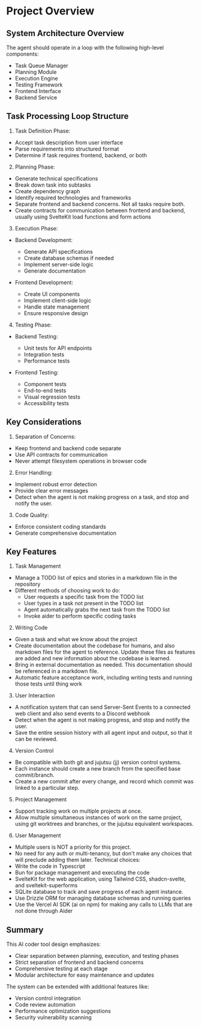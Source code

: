 # Project Overview

## System Architecture Overview

The agent should operate in a loop with the following high-level components:

- Task Queue Manager
- Planning Module
- Execution Engine
- Testing Framework
- Frontend Interface
- Backend Service

## Task Processing Loop Structure

1. Task Definition Phase:

- Accept task description from user interface
- Parse requirements into structured format
- Determine if task requires frontend, backend, or both

2. Planning Phase:

- Generate technical specifications
- Break down task into subtasks
- Create dependency graph
- Identify required technologies and frameworks
- Separate frontend and backend concerns. Not all tasks require both.
- Create contracts for communication between frontend and backend, usually using SvelteKit load functions and form actions

3. Execution Phase:

- Backend Development:

  - Generate API specifications
  - Create database schemas if needed
  - Implement server-side logic
  - Generate documentation

- Frontend Development:
  - Create UI components
  - Implement client-side logic
  - Handle state management
  - Ensure responsive design

4. Testing Phase:

- Backend Testing:

  - Unit tests for API endpoints
  - Integration tests
  - Performance tests

- Frontend Testing:

  - Component tests
  - End-to-end tests
  - Visual regression tests
  - Accessibility tests

## Key Considerations

1. Separation of Concerns:

- Keep frontend and backend code separate
- Use API contracts for communication
- Never attempt filesystem operations in browser code

2. Error Handling:

- Implement robust error detection
- Provide clear error messages
- Detect when the agent is not making progress on a task, and stop and notify the user.

3. Code Quality:

- Enforce consistent coding standards
- Generate comprehensive documentation

## Key Features

1. Task Management

- Manage a TODO list of epics and stories in a markdown file in the repository
- Different methods of choosing work to do:
  - User requests a specific task from the TODO list
  - User types in a task not present in the TODO list
  - Agent automatically grabs the next task from the TODO list
  - Invoke aider to perform specific coding tasks

2. Writing Code

- Given a task and what we know about the project
- Create documentation about the codebase for humans, and also markdown files for the agent to reference. Update these files as features are added and new information about the codebase is learned.
- Bring in external documentation as needed. This documentation should be referenced in a markdown file.
- Automatic feature acceptance work, including writing tests and running those tests until thing work

3. User Interaction

- A notification system that can send Server-Sent Events to a connected web client and also send events to a Discord webhook
- Detect when the agent is not making progress, and stop and notify the user.
- Save the entire session history with all agent input and output, so that it can be reviewed.

4. Version Control

- Be compatible with both git and jujutsu (jj) version control systems.
- Each instance should create a new branch from the specified base commit/branch.
- Create a new commit after every change, and record which commit was linked to a particular step.

5. Project Management

- Support tracking work on multiple projects at once.
- Allow multiple simultaneous instances of work on the same project, using git worktrees and branches, or the jujutsu equivalent workspaces.

6. User Management

- Multiple users is NOT a priority for this project.
- No need for any auth or multi-tenancy, but don't make any choices that will preclude adding them later.
  Technical choices:
- Write the code in Typescript
- Bun for package management and executing the code
- SvelteKit for the web application, using Tailwind CSS, shadcn-svelte, and sveltekit-superforms
- SQLite database to track and save progress of each agent instance.
- Use Drizzle ORM for managing database schemas and running queries
- Use the Vercel AI SDK (ai on npm) for making any calls to LLMs that are not done through Aider

## Summary

This AI coder tool design emphasizes:

- Clear separation between planning, execution, and testing phases
- Strict separation of frontend and backend concerns
- Comprehensive testing at each stage
- Modular architecture for easy maintenance and updates

The system can be extended with additional features like:

- Version control integration
- Code review automation
- Performance optimization suggestions
- Security vulnerability scanning
